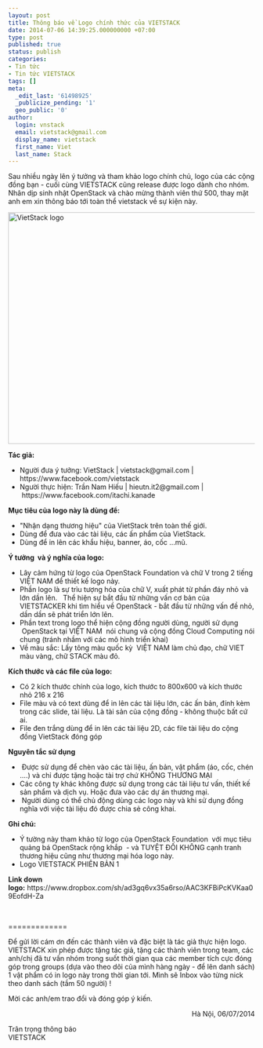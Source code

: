 ```yaml
---
layout: post
title: Thông báo về Logo chính thức của VIETSTACK
date: 2014-07-06 14:39:25.000000000 +07:00
type: post
published: true
status: publish
categories:
- Tin tức
- Tin tức VIETSTACK
tags: []
meta:
  _edit_last: '61498925'
  _publicize_pending: '1'
  geo_public: '0'
author:
  login: vnstack
  email: vietstack@gmail.com
  display_name: vietstack
  first_name: Viet
  last_name: Stack
---
```

<p>Sau nhiều ngày lên ý tưởng và tham khảo logo chính chủ, logo của các cộng đồng bạn - cuối cùng VIETSTACK cũng release được logo dành cho nhóm. Nhân dịp sinh nhật OpenStack và chào mừng thành viên thứ 500, thay mặt anh em xin thông báo tới toàn thể vietstack về sự kiện này.</p>
<p><a href="https://vietstack.files.wordpress.com/2014/07/logo-vietstack-800x600.png"><img class="aligncenter size-full wp-image-290" src="{{ site.baseurl }}/assets/logo-vietstack-800x600.png" alt="VietStack logo" width="630" height="472" /></a><!--more--></p>
<p><strong>Tác giả:</strong></p>
<ul>
<li>Người đưa ý tưởng: VietStack | vietstack@gmail.com | https://www.facebook.com/vietstack</li>
<li>Người thực hiện: Trần Nam Hiếu | hieutn.it2@gmail.com | https://www.facebook.com/itachi.kanade</li>
</ul>
<p><strong>Mục tiêu của logo này là dùng để:</strong></p>
<ul>
<li>"Nhận dạng thương hiệu" của VietStack trên toàn thế giới.</li>
<li>Dùng để đưa vào các tài liệu, các ấn phẩm của VietStack.</li>
<li>Dùng để in lên các khẩu hiệu, banner, áo, cốc ...mũ.</li>
</ul>
<p><strong>Ý tưởng  và ý nghĩa của logo:</strong></p>
<ul>
<li>Lây cảm hứng từ logo của OpenStack Foundation và chữ V trong 2 tiếng VIỆT NAM để thiết kế logo này.</li>
<li>Phần logo là sự trìu tượng hóa của chữ V, xuất phát từ phần đáy nhỏ và lớn dần lên.   Thể hiện sự bắt đầu từ những vấn cơ bản của VIETSTACKER khi tìm hiểu về OpenStack - bắt đầu từ những vấn đề nhỏ, dần dần sẽ phát triển lớn lên.</li>
<li>Phần text trong logo thể hiện cộng đồng người dùng, người sử dụng  OpenStack tại VIỆT NAM  nói chung và cộng đồng Cloud Computing nói chung (tránh nhầm với các mô hình triển khai)</li>
<li>Về màu sắc: Lấy tông màu quốc kỳ  VIỆT NAM làm chủ đạo, chữ VIET màu vàng, chữ STACK màu đỏ.</li>
</ul>
<p><strong>Kích thước và các file của logo: </strong></p>
<ul>
<li>Có 2 kích thước chính của logo, kích thước to 800x600 và kích thước nhỏ 216 x 216</li>
<li>File màu và có text dùng để in lên các tài liệu lớn, các ấn bản, đính kèm trong các slide, tài liệu. Là tài sản của cộng đồng - không thuộc bất cứ ai.</li>
<li>File đen trắng dùng để in lên các tài liệu 2D, các file tài liệu do cộng đồng VietStack đóng góp</li>
</ul>
<p><strong>Nguyên tắc sử dụng</strong></p>
<ul>
<li> Được sử dụng để chèn vào các tài liệu, ấn bản, vật phẩm (áo, cốc, chén ....) và chỉ được tặng hoặc tài trợ chứ KHÔNG THƯƠNG MẠI</li>
<li>Các công ty khác không được sử dụng trong các tài liệu tư vấn, thiết kế sản phẩm và dịch vụ. Hoặc đưa vào các dự án thương mại.</li>
<li> Người dùng có thể chủ động dùng các logo này và khi sử dụng đồng nghĩa với việc tài liệu đó được chia sẻ công khai.</li>
</ul>
<p><strong>Ghi chú: </strong></p>
<ul>
<li>Ý tường này tham khảo từ logo của OpenStack Foundation  với mục tiêu quảng bá OpenStack rộng khắp  - và TUYỆT ĐỐI KHÔNG cạnh tranh thương hiệu cũng như thương mại hóa logo này.</li>
<li>Logo VIETSTACK PHIÊN BẢN 1</li>
</ul>
<p><strong>Link down logo:</strong> https://www.dropbox.com/sh/ad3gq6vx35a6rso/AAC3KFBiPcKVKaa09EofdH-Za</p>
<p>&nbsp;</p>
<p>=============</p>
<p>Để gửi lời cám ơn đến các thành viên và đặc biệt là tác giả thực hiện logo. VIETSTACK xin phép được tặng tác giả, tặng các thành viên trong team, các anh/chị đã tư vấn nhóm trong suốt thời gian qua các member tích cực đóng góp trong groups (dựa vào theo dõi của mình hàng ngày - để lên danh sách) 1 vật phẩm có in logo này trong thời gian tới. Mình sẽ Inbox vào từng nick theo danh sách (tầm 50 người) !</p>
<p>Mời các anh/em trao đổi và đóng góp ý kiến.</p>
<p style="text-align:right;">Hà Nội, 06/07/2014</p>
<p>Trân trọng thông báo<br />
VIETSTACK</p>
